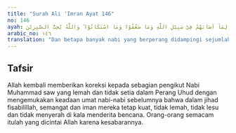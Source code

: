 ```yaml
---
title: "Surah Ali 'Imran Ayat 146"
no: 146
ayah: وَكَاَيِّنْ مِّنْ نَّبِيٍّ قَاتَلَۙ مَعَهٗ رِبِّيُّوْنَ كَثِيْرٌۚ فَمَا وَهَنُوْا لِمَآ اَصَابَهُمْ فِيْ سَبِيْلِ اللّٰهِ وَمَا ضَعُفُوْا وَمَا اسْتَكَانُوْا ۗ وَاللّٰهُ يُحِبُّ الصّٰبِرِيْنَ 
arabic_no: ١٤٦
translation: "Dan betapa banyak nabi yang berperang didampingi sejumlah besar dari pengikut(nya) yang bertakwa. Mereka tidak (menjadi) lemah karena bencana yang menimpanya di jalan Allah, tidak patah semangat dan tidak (pula) menyerah (kepada musuh). Dan Allah mencintai orang-orang yang sabar."
---
```


## Tafsir

Allah kembali memberikan koreksi kepada sebagian pengikut Nabi Muhammad saw yang lemah dan tidak setia dalam Perang Uhud dengan mengemukakan keadaan umat nabi-nabi sebelumnya bahwa dalam jihad fisabilillah, semangat dan iman mereka tetap kuat, tidak lemah, tidak lesu dan tidak menyerah di kala menderita bencana. Orang-orang semacam itulah yang dicintai Allah karena kesabarannya.